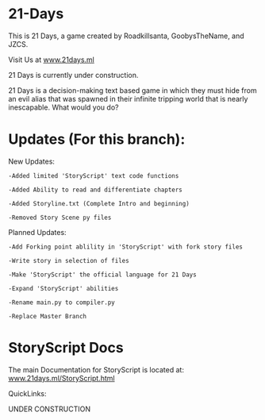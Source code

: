 # 21-Days
This is 21 Days, a game created by Roadkillsanta, GoobysTheName, and JZCS.

Visit Us at www.21days.ml

21 Days is currently under construction.

21 Days is a decision-making text based game in which they must hide from an evil alias that was spawned in their infinite tripping world that is nearly inescapable. What would you do?

# Updates (For this branch):
New Updates:

	-Added limited 'StoryScript' text code functions

	-Added Ability to read and differentiate chapters

	-Added Storyline.txt (Complete Intro and beginning)

	-Removed Story Scene py files
 
 
Planned Updates:

	-Add Forking point ablility in 'StoryScript' with fork story files

	-Write story in selection of files

	-Make 'StoryScript' the official language for 21 Days

	-Expand 'StoryScript' abilities

	-Rename main.py to compiler.py

	-Replace Master Branch

# StoryScript Docs

The main Documentation for StoryScript is located at: www.21days.ml/StoryScript.html

QuickLinks:

UNDER CONSTRUCTION
